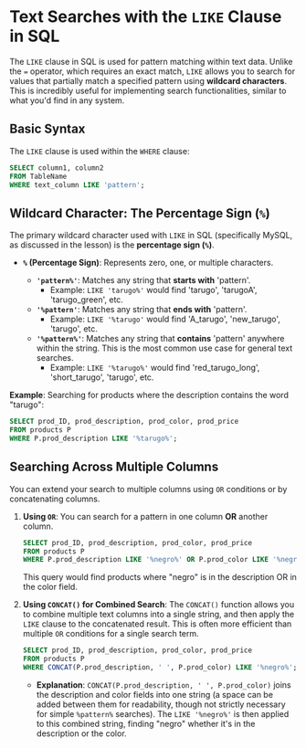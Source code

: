 # Text Searches with the `LIKE` Clause in SQL

The `LIKE` clause in SQL is used for pattern matching within text data. Unlike the `=` operator, which requires an exact match, `LIKE` allows you to search for values that partially match a specified pattern using **wildcard characters**. This is incredibly useful for implementing search functionalities, similar to what you'd find in any system.

## Basic Syntax

The `LIKE` clause is used within the `WHERE` clause:

```sql
SELECT column1, column2
FROM TableName
WHERE text_column LIKE 'pattern';
```

## Wildcard Character: The Percentage Sign (`%`)

The primary wildcard character used with `LIKE` in SQL (specifically MySQL, as discussed in the lesson) is the **percentage sign (`%`)**.

- **`%` (Percentage Sign)**: Represents zero, one, or multiple characters.

  - **`'pattern%'`**: Matches any string that **starts with** 'pattern'.
    - Example: `LIKE 'tarugo%'` would find 'tarugo', 'tarugoA', 'tarugo_green', etc.
  - **`'%pattern'`**: Matches any string that **ends with** 'pattern'.
    - Example: `LIKE '%tarugo'` would find 'A_tarugo', 'new_tarugo', 'tarugo', etc.
  - **`'%pattern%'`**: Matches any string that **contains** 'pattern' anywhere within the string. This is the most common use case for general text searches.
    - Example: `LIKE '%tarugo%'` would find 'red_tarugo_long', 'short_tarugo', 'tarugo', etc.

**Example**: Searching for products where the description contains the word "tarugo":

```sql
SELECT prod_ID, prod_description, prod_color, prod_price
FROM products P
WHERE P.prod_description LIKE '%tarugo%';
```

## Searching Across Multiple Columns

You can extend your search to multiple columns using `OR` conditions or by concatenating columns.

1.  **Using `OR`**:
    You can search for a pattern in one column **OR** another column.

    ```sql
    SELECT prod_ID, prod_description, prod_color, prod_price
    FROM products P
    WHERE P.prod_description LIKE '%negro%' OR P.prod_color LIKE '%negro%';
    ```

    This query would find products where "negro" is in the description OR in the color field.

2.  **Using `CONCAT()` for Combined Search**:
    The `CONCAT()` function allows you to combine multiple text columns into a single string, and then apply the `LIKE` clause to the concatenated result. This is often more efficient than multiple `OR` conditions for a single search term.
    ```sql
    SELECT prod_ID, prod_description, prod_color, prod_price
    FROM products P
    WHERE CONCAT(P.prod_description, ' ', P.prod_color) LIKE '%negro%';
    ```
    - **Explanation**: `CONCAT(P.prod_description, ' ', P.prod_color)` joins the description and color fields into one string (a space can be added between them for readability, though not strictly necessary for simple `%pattern%` searches). The `LIKE '%negro%'` is then applied to this combined string, finding "negro" whether it's in the description or the color.
